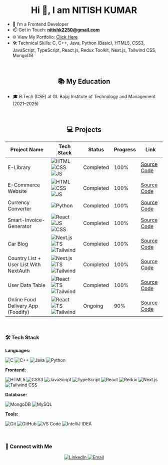 <h1 align="center">Hi 👋, I am NITISH KUMAR</h1>

- 💞️ I’m a Frontend Developer  
- 📫 Get in Touch: **nitishk2250@gmail.com**  
- 🌐 View My Portfolio: [Click Here](https://portfolio-six-rho-70.vercel.app/)  
- 🛠️ Technical Skills: C, C++, Java, Python (Basic), HTML5, CSS3, JavaScript, TypeScript, React.js, Redux Toolkit, Next.js, Tailwind CSS, MongoDB

<br/>

<h2 align="center">📚 My Education</h2>

- 🎓 B.Tech (CSE) at GL Bajaj Institute of Technology and Management (2021–2025)

<br/>

<h2 align="center">💻 Projects</h2>

| <strong>Project Name</strong> | <strong>Tech Stack</strong> | <strong>Status</strong> | <strong>Progress</strong> | <strong>Link</strong> |
|------------------------------|-----------------------------|-------------------------|---------------------------|------------------------|
| E-Library | ![HTML](https://img.shields.io/badge/HTML5-orange?logo=html5&logoColor=white) ![CSS](https://img.shields.io/badge/CSS3-blue?logo=css3&logoColor=white) ![JS](https://img.shields.io/badge/JavaScript-yellow?logo=javascript&logoColor=white) | Completed | 100% | [Source Code](https://github.com/nitissk/e-library) |
| E-Commerce Website | ![HTML](https://img.shields.io/badge/HTML5-orange?logo=html5&logoColor=white) ![CSS](https://img.shields.io/badge/CSS3-blue?logo=css3&logoColor=white) ![JS](https://img.shields.io/badge/JavaScript-yellow?logo=javascript&logoColor=white) | Completed | 100% | [Source Code](https://github.com/nitissk/E-Commerce-Website) |
| Currency Converter | ![Python](https://img.shields.io/badge/Python-3776AB?logo=python&logoColor=white) | Completed | 100% | [Source Code](https://github.com/nitissk/Currency-Converter) |
| Smart-Invoice-Generator | ![React](https://img.shields.io/badge/React-61DAFB?logo=react&logoColor=black) ![JS](https://img.shields.io/badge/JavaScript-yellow?logo=javascript&logoColor=white)   ![CSS](https://img.shields.io/badge/CSS3-blue?logo=css3&logoColor=white) | Completed | 100% | [Source Code](https://github.com/nitissk/Smart-Invoice-Generator) |
| Car Blog | ![Next.js](https://img.shields.io/badge/Next.js-000000?logo=next.js&logoColor=white) ![TS](https://img.shields.io/badge/TypeScript-3178C6?logo=typescript&logoColor=white) ![Tailwind](https://img.shields.io/badge/Tailwind_CSS-06B6D4?logo=tailwind-css&logoColor=white) | Completed | 100% | [Source Code](https://github.com/nitissk/car-blog) |
| Country List + User List With NextAuth | ![Next.js](https://img.shields.io/badge/Next.js-000000?logo=next.js&logoColor=white) ![TS](https://img.shields.io/badge/TypeScript-3178C6?logo=typescript&logoColor=white) ![Tailwind](https://img.shields.io/badge/Tailwind_CSS-06B6D4?logo=tailwind-css&logoColor=white) | Completed | 100% | [Source Code](https://github.com/nitissk/CountryList---userList-NextAuth) |
| User Data Table | ![React](https://img.shields.io/badge/React-61DAFB?logo=react&logoColor=black) ![TS](https://img.shields.io/badge/TypeScript-3178C6?logo=typescript&logoColor=white) ![Tailwind](https://img.shields.io/badge/Tailwind_CSS-06B6D4?logo=tailwind-css&logoColor=white) | Completed | 100% | [Source Code](https://github.com/nitissk/userDataTable) |
| Online Food Delivery App (Foodify) | ![React](https://img.shields.io/badge/React-61DAFB?logo=react&logoColor=black) ![TS](https://img.shields.io/badge/TypeScript-3178C6?logo=typescript&logoColor=white) ![Tailwind](https://img.shields.io/badge/Tailwind_CSS-06B6D4?logo=tailwind-css&logoColor=white) | Ongoing | 90% | [Source Code](https://github.com/nitissk) |

<br/>

<h3>🛠 Tech Stack</h3>

**Languages:**

![C](https://img.shields.io/badge/-C-333333?style=flat&logo=c)
![C++](https://img.shields.io/badge/-C++-333333?style=flat&logo=C%2B%2B&logoColor=00599C)
![Java](https://img.shields.io/badge/-Java-333333?style=flat&logo=Java&logoColor=007396)
![Python](https://img.shields.io/badge/-Python-333333?style=flat&logo=python)

**Frontend:**

![HTML5](https://img.shields.io/badge/-HTML5-333333?style=flat&logo=html5)
![CSS3](https://img.shields.io/badge/-CSS3-333333?style=flat&logo=css3)
![JavaScript](https://img.shields.io/badge/-JavaScript-333333?style=flat&logo=javascript)
![TypeScript](https://img.shields.io/badge/-TypeScript-333333?style=flat&logo=typescript)
![React](https://img.shields.io/badge/-React-333333?style=flat&logo=react)
![Redux](https://img.shields.io/badge/-Redux%20Toolkit-333333?style=flat&logo=redux)
![Next.js](https://img.shields.io/badge/-Next.js-333333?style=flat&logo=next.js)
![Tailwind CSS](https://img.shields.io/badge/-Tailwind_CSS-333333?style=flat&logo=tailwind-css)

**Database:**

![MongoDB](https://img.shields.io/badge/-MongoDB-333333?style=flat&logo=mongodb)
![MySQL](https://img.shields.io/badge/-MySQL-333333?style=flat&logo=mysql)

**Tools:**

![Git](https://img.shields.io/badge/-Git-333333?style=flat&logo=git)
![GitHub](https://img.shields.io/badge/-GitHub-333333?style=flat&logo=github)
![VS Code](https://img.shields.io/badge/-VS%20Code-333333?style=flat&logo=visual-studio-code)
![IntelliJ IDEA](https://img.shields.io/badge/-IntelliJ-333333?style=flat&logo=intellij-idea)

<br/>

<h3>🤝 Connect with Me</h3>

<p align="center">
  <a href="https://www.linkedin.com/in/nitish-kumar-593844231/">
    <img alt="LinkedIn" src="https://img.shields.io/badge/LinkedIn-Nitish%20Kumar-blue?style=flat-square&logo=linkedin" />
  </a>
  <a href="mailto:nitishk2250@gmail.com">
    <img alt="Email" src="https://img.shields.io/badge/Email-nitishk2250@gmail.com-blue?style=flat-square&logo=gmail" />
  </a>
</p>
